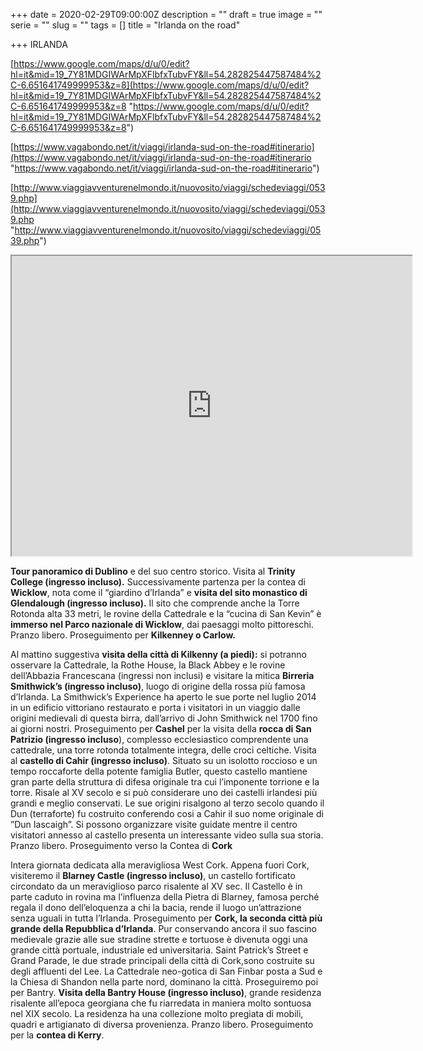 +++
date = 2020-02-29T09:00:00Z
description = ""
draft = true
image = ""
serie = ""
slug = ""
tags = []
title = "Irlanda on the road"

+++
IRLANDA

[https://www.google.com/maps/d/u/0/edit?hl=it&mid=19_7Y81MDGIWArMpXFlbfxTubvFY&ll=54.282825447587484%2C-6.651641749999953&z=8](https://www.google.com/maps/d/u/0/edit?hl=it&mid=19_7Y81MDGIWArMpXFlbfxTubvFY&ll=54.282825447587484%2C-6.651641749999953&z=8 "https://www.google.com/maps/d/u/0/edit?hl=it&mid=19_7Y81MDGIWArMpXFlbfxTubvFY&ll=54.282825447587484%2C-6.651641749999953&z=8")

[https://www.vagabondo.net/it/viaggi/irlanda-sud-on-the-road#itinerario](https://www.vagabondo.net/it/viaggi/irlanda-sud-on-the-road#itinerario "https://www.vagabondo.net/it/viaggi/irlanda-sud-on-the-road#itinerario")

[http://www.viaggiavventurenelmondo.it/nuovosito/viaggi/schedeviaggi/0539.php](http://www.viaggiavventurenelmondo.it/nuovosito/viaggi/schedeviaggi/0539.php "http://www.viaggiavventurenelmondo.it/nuovosito/viaggi/schedeviaggi/0539.php")

<iframe src="https://www.google.com/maps/d/embed?mid=1nVrKWHg8PcAj27_ik_6cazN1sPYmTksC" width="640" height="480"></iframe>

**Tour panoramico di Dublino** e del suo centro storico. Visita al **Trinity College (ingresso incluso).** Successivamente partenza per la contea di **Wicklow**, nota come il “giardino d’Irlanda” e **visita del sito monastico di Glendalough (ingresso incluso).** Il sito che comprende anche la Torre Rotonda alta 33 metri, le rovine della Cattedrale e la “cucina di San Kevin” è **immerso nel Parco nazionale di Wicklow**, dai paesaggi molto pittoreschi. Pranzo libero. Proseguimento per **Kilkenney o Carlow.**

Al mattino suggestiva **visita della città di Kilkenny (a piedi):** si potranno osservare la Cattedrale, la Rothe House, la Black Abbey e le rovine dell’Abbazia Francescana (ingressi non inclusi) e visitare la mitica **Birreria Smithwick’s (ingresso incluso)**, luogo di origine della rossa più famosa d’Irlanda. La Smithwick’s Experience ha aperto le sue porte nel luglio 2014 in un edificio vittoriano restaurato e porta i visitatori in un viaggio dalle origini medievali di questa birra, dall’arrivo di John Smithwick nel 1700 fino ai giorni nostri. Proseguimento per **Cashel** per la visita della **rocca di San Patrizio (ingresso incluso**), complesso ecclesiastico comprendente una cattedrale, una torre rotonda totalmente integra, delle croci celtiche. Visita al **castello di Cahir (ingresso incluso)**. Situato su un isolotto roccioso e un tempo roccaforte della potente famiglia Butler, questo castello mantiene gran parte della struttura di difesa originale tra cui l’imponente torrione e la torre. Risale al XV secolo e si può considerare uno dei castelli irlandesi più grandi e meglio conservati. Le sue origini risalgono al terzo secolo quando il Dun (terraforte) fu costruito conferendo cosi a Cahir il suo nome originale di ”Dun Iascaigh”. Si possono organizzare visite guidate mentre il centro visitatori annesso al castello presenta un interessante video sulla sua storia. Pranzo libero. Proseguimento verso la Contea di **Cork**

Intera giornata dedicata alla meravigliosa West Cork. Appena fuori Cork, visiteremo il **Blarney Castle (ingresso incluso)**, un castello fortificato circondato da un meraviglioso parco risalente al XV sec. Il Castello è in parte caduto in rovina ma l’influenza della Pietra di Blarney, famosa perché regala il dono dell’eloquenza a chi la bacia, rende il luogo un’attrazione senza uguali in tutta l’Irlanda. Proseguimento per **Cork, la seconda città più grande della Repubblica d’Irlanda**. Pur conservando ancora il suo fascino medievale grazie alle sue stradine strette e tortuose è divenuta oggi una grande città portuale, industriale ed universitaria. Saint Patrick’s Street e Grand Parade, le due strade principali della città di Cork,sono costruite su degli affluenti del Lee. La Cattedrale neo-gotica di San Finbar posta a Sud e la Chiesa di Shandon nella parte nord, dominano la città. Proseguiremo poi per Bantry. **Visita della Bantry House (ingresso incluso)**, grande residenza risalente all’epoca georgiana che fu riarredata in maniera molto sontuosa nel XIX secolo. La residenza ha una collezione molto pregiata di mobili, quadri e artigianato di diversa provenienza. Pranzo libero. Proseguimento per la **contea di Kerry**.